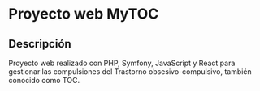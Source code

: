 # Proyecto web MyTOC

## Descripción

Proyecto web realizado con PHP, Symfony, JavaScript y React para gestionar las compulsiones del Trastorno obsesivo-compulsivo, también conocido como TOC.
